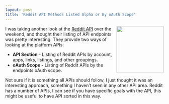 ```yaml
---
layout: post
title: 'Reddit API Methods Listed Alpha or By oAuth Scope'
---
```

<p><a href="https://www.reddit.com/dev/api"><img src="http://kinlane-productions.s3.amazonaws.com/api-evangelist-site/blog/redit-api-listing.png" alt="" width="150" align="right" /></a></p>
<p>I was taking another look at the <a href="https://www.reddit.com/dev/api">Reddit API</a>&nbsp;over the weekend, and thought their listing of API endpoints was pretty interesting. They provide two ways of looking at the platform APIs:</p>
<ul>
<li><strong>API Section</strong> - Listing of Reddit APIs by account, apps, links, listings, and other groupings.</li>
<li><strong>oAuth Scope -</strong> Listing of Reddit APIs by the endpoints oAuth scope.</li>
</ul>
<p>Not sure if it is something all APIs should follow, I just thought it was an interesting approach, something I haven&rsquo;t seen in any other API area. Reddit has a number of APIs, I can see if you have specific goals with the API, this might be useful to have API sorted in this way.</p>